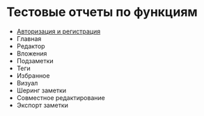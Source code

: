 # Тестовые отчеты по функциям

- [Авторизация и регистрация](/features/registration/README.md)
- Главная
- Редактор
- Вложения
- Подзаметки
- Теги
- Избранное
- Визуал
- Шеринг заметки
- Совместное редактирование
- Экспорт заметки